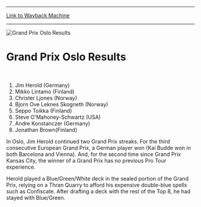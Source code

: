 
---
[Link to Wayback Machine](https://web.archive.org/web/20151205235807/http://magic.wizards.com/en/events/coverage/grand-prix-oslo-results)

[_metadata_:description]:- " "
[_metadata_:generator]:- "Drupal 7 (http://drupal.org)"
[_metadata_:node]:- "594611"
[_metadata_:source]:- "div-block-system-main"
[_metadata_:title]:- "Grand Prix Oslo Results"
[_metadata_:wayback_capture_timestamp]:- "2015-12-05 23:58:07"
[_metadata_:wayback_raw_url]:- "https://web.archive.org/web/20151205235807id_/http://magic.wizards.com/en/events/coverage/grand-prix-oslo-results"
[_metadata_:wayback_url]:- "http://magic.wizards.com/en/events/coverage/grand-prix-oslo-results"
---







![Grand Prix Oslo Results](https://media.magic.wizards.com/images/banner/large_1.jpg)





Grand Prix Oslo Results
=======================












 


1. Jim Herold (Germany)
2. Mikko Lintamo (Finland)
3. Christer Ljones (Norway)
4. Bjorn Ove Leknes Skogneth (Norway)
5. Seppo Toikka (Finland)
6. Steve O'Mahoney-Schwartz (USA)
7. Andre Konstanczer (Germany)
8. Jonathan Brown(Finland)

In Oslo, Jim Herold continued two Grand Prix streaks. For the third consecutive European Grand Prix, a German player won (Kai Budde won in both Barcelona and Vienna). And, for the second time since Grand Prix Kansas City, the winner of a Grand Prix has no previous Pro Tour experience.


Herold played a Blue/Green/White deck in the sealed portion of the Grand Prix, relying on a Thran Quarry to afford his expensive double-blue spells such as Confiscate. After drafting a deck with the rest of the Top 8, he had stayed with Blue/Green.



 

